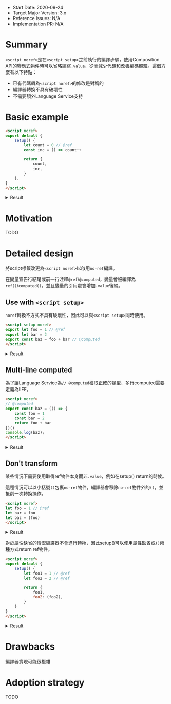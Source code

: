 - Start Date: 2020-09-24
- Target Major Version: 3.x
- Reference Issues: N/A
- Implementation PR: N/A

# Summary

`<script noref>`是在`<script setup>`之前執行的編譯步驟，使用Composition API的響應式物件時可以省略編寫`.value`，從而減少代碼和改善編碼體驗。這個方案有以下特點：

- 已有代碼轉為`<script noref>`的修改是對稱的
- 編譯器轉換不具有破壞性
- 不需要額外Language Service支持

# Basic example

```html
<script noref>
export default {
    setup() {
        let count = 0 // @ref
        const inc = () => count++

        return {
            count,
            inc,
        }
    },
}
</script>
```

<details>
<summary>Result</summary>

```html
<script>
import { ref } from 'vue'

export default {
    setup() {
        const count = ref(0)
        const inc = () => count.value++

        return {
            count,
            inc,
        }
    },
}
```
</details>

# Motivation

TODO

# Detailed design

將script標籤改更為`<script noref>`以啟用`no-ref`編譯。

在變量宣告行結尾或前一行注釋`@ref`/`@computed`，變量會被編譯為`ref()`/`computed()`，並且變量的引用處會增加`.value`後綴。

## Use with `<script setup>`

`noref`轉換不方式不具有破壞性，因此可以與`<script setup>`同時使用。

```html
<script setup noref>
export let foo = 1 // @ref
export let bar = 2
export const baz = foo + bar // @computed
</script>
```

<details>
<summary>Result</summary>

```html
<script setup>
import { ref, computed } from 'vue'

export const foo = ref(1)
export let bar = 2
export const baz = computed(() => foo.value + bar)
</script>
```
</details>

## Multi-line computed

為了讓Language Service為`// @computed`獲取正確的類型，多行computed需要定義為IIFE。

```html
<script noref>
// @computed
export const baz = (() => {
    const foo = 1
    const bar = 2
    return foo + bar
})()
console.log(baz);
</script>
```

<details>
<summary>Result</summary>

```html
<script>
import { computed } from 'vue'

export const baz = computed(() => {
    const foo = 1
    const bar = 2
    return foo + bar
})
console.log(baz.value);
</script>
```
</details>

## Don't transform

某些情況下需要使用取得ref物件本身而非`.value`，例如在setup() return的時候。

這種情況可以以小括號`()`包裏`no-ref`物件，編譯器會移除`no-ref`物件外的`()`，並抵削一次轉換操作。

```html
<script noref>
let foo = 1 // @ref
let bar = foo
let baz = (foo)
</script>
```

<details>
<summary>Result</summary>

```html
<script>
import { ref } from 'vue'

const foo = ref(1)
let bar = foo.value
let baz = foo
</script>
```
</details>

對於屬性缺省的情況編譯器不會進行轉換，因此setup()可以使用屬性缺省或`()`兩種方式return ref物件。

```html
<script noref>
export default {
    setup() {
        let foo1 = 1 // @ref
        let foo2 = 2 // @ref

        return {
            foo1,
            foo2: (foo2),
        }
    }
}
</script>
```

<details>
<summary>Result</summary>

```html
<script>
import { ref } from 'vue'

export default {
    setup() {
        const foo1 = ref(1)
        const foo2 = ref(2)

        return {
            foo1,
            foo2: foo2,
        }
    }
}
</script>
```
</details>

# Drawbacks

編譯器實現可能很複雜

# Adoption strategy

TODO
